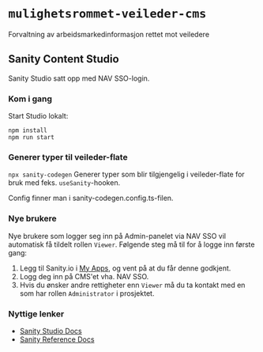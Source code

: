 # `mulighetsrommet-veileder-cms`

Forvaltning av arbeidsmarkedinformasjon rettet mot veiledere

## Sanity Content Studio

Sanity Studio satt opp med NAV SSO-login.

### Kom i gang

Start Studio lokalt:

```
npm install
npm run start
```

### Generer typer til veileder-flate

`npx sanity-codegen` Generer typer som blir tilgjengelig i veileder-flate for bruk med feks. `useSanity`-hooken.

Config finner man i sanity-codegen.config.ts-filen. 

### Nye brukere

Nye brukere som logger seg inn på Admin-panelet via NAV SSO vil automatisk få tildelt rollen `Viewer`.
Følgende steg må til for å logge inn første gang:

1. Legg til Sanity.io i [My Apps](https://myapps.microsoft.com/), og vent på at du får denne godkjent.
2. Logg deg inn på CMS'et vha. NAV SSO.
3. Hvis du ønsker andre rettigheter enn `Viewer` må du ta kontakt med en som har rollen `Administrator` i prosjektet.

### Nyttige lenker

- [Sanity Studio Docs](https://www.sanity.io/docs/sanity-studio)
- [Sanity Reference Docs](https://www.sanity.io/docs/reference)
